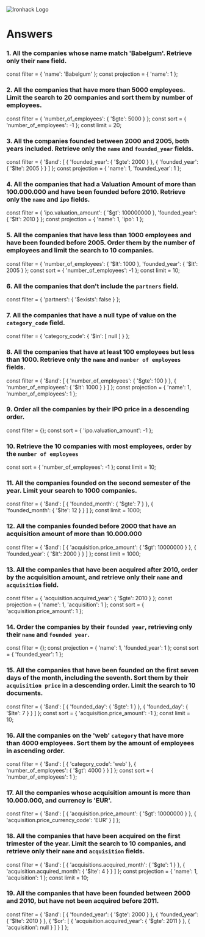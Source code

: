 ![Ironhack Logo](https://i.imgur.com/1QgrNNw.png)

# Answers

### 1. All the companies whose name match 'Babelgum'. Retrieve only their `name` field.

const filter = { 'name': 'Babelgum' }; const projection = { 'name': 1 };


### 2. All the companies that have more than 5000 employees. Limit the search to 20 companies and sort them by **number of employees**.

const filter = { 'number_of_employees': { '$gte': 5000 } }; const sort = { 'number_of_employees': -1 }; const limit = 20;



### 3. All the companies founded between 2000 and 2005, both years included. Retrieve only the `name` and `founded_year` fields.

const filter = { '$and': [ { 'founded_year': { '$gte': 2000 } }, { 'founded_year': { '$lte': 2005 } } ] }; const projection = { 'name': 1, 'founded_year': 1 };




### 4. All the companies that had a Valuation Amount of more than 100.000.000 and have been founded before 2010. Retrieve only the `name` and `ipo` fields.

const filter = { 'ipo.valuation_amount': { '$gt': 100000000 }, 'founded_year': { '$lt': 2010 } }; const projection = { 'name': 1, 'ipo': 1 };


### 5. All the companies that have less than 1000 employees and have been founded before 2005. Order them by the number of employees and limit the search to 10 companies.

const filter = { 'number_of_employees': { '$lt': 1000 }, 'founded_year': { '$lt': 2005 } }; const sort = { 'number_of_employees': -1 }; const limit = 10;


### 6. All the companies that don't include the `partners` field.

const filter = { 'partners': { '$exists': false } };


### 7. All the companies that have a null type of value on the `category_code` field.

const filter = { 'category_code': { '$in': [ null ] } };


### 8. All the companies that have at least 100 employees but less than 1000. Retrieve only the `name` and `number of employees` fields.

const filter = { '$and': [ { 'number_of_employees': { '$gte': 100 } }, { 'number_of_employees': { '$lt': 1000 } } ] }; const projection = { 'name': 1, 'number_of_employees': 1 };


### 9. Order all the companies by their IPO price in a descending order.

const filter = {}; const sort = { 'ipo.valuation_amount': -1 };


### 10. Retrieve the 10 companies with most employees, order by the `number of employees`

const sort = { 'number_of_employees': -1 }; const limit = 10;


### 11. All the companies founded on the second semester of the year. Limit your search to 1000 companies.

const filter = { '$and': [ { 'founded_month': { '$gte': 7 } }, { 'founded_month': { '$lte': 12 } } ] }; const limit = 1000;


### 12. All the companies founded before 2000 that have an acquisition amount of more than 10.000.000

const filter = { '$and': [ { 'acquisition.price_amount': { '$gt': 10000000 } }, { 'founded_year': { '$lt': 2000 } } ] }; const limit = 1000;


### 13. All the companies that have been acquired after 2010, order by the acquisition amount, and retrieve only their `name` and `acquisition` field.

const filter = { 'acquisition.acquired_year': { '$gte': 2010 } }; const projection = { 'name': 1, 'acquisition': 1 }; const sort = { 'acquisition.price_amount': 1 };


### 14. Order the companies by their `founded year`, retrieving only their `name` and `founded year`.

const filter = {}; const projection = { 'name': 1, 'founded_year': 1 }; const sort = { 'founded_year': 1 };


### 15. All the companies that have been founded on the first seven days of the month, including the seventh. Sort them by their `acquisition price` in a descending order. Limit the search to 10 documents.

const filter = { '$and': [ { 'founded_day': { '$gte': 1 } }, { 'founded_day': { '$lte': 7 } } ] }; const sort = { 'acquisition.price_amount': -1 }; const limit = 10;


### 16. All the companies on the 'web' `category` that have more than 4000 employees. Sort them by the amount of employees in ascending order.

const filter = { '$and': [ { 'category_code': 'web' }, { 'number_of_employees': { '$gt': 4000 } } ] }; const sort = { 'number_of_employees': 1 };


### 17. All the companies whose acquisition amount is more than 10.000.000, and currency is 'EUR'.

const filter = { '$and': [ { 'acquisition.price_amount': { '$gt': 10000000 } }, { 'acquisition.price_currency_code': 'EUR' } ] };


### 18. All the companies that have been acquired on the first trimester of the year. Limit the search to 10 companies, and retrieve only their `name` and `acquisition` fields.

const filter = { '$and': [ { 'acquisitions.acquired_month': { '$gte': 1 } }, { 'acquisition.acquired_month': { '$lte': 4 } } ] }; const projection = { 'name': 1, 'acquisition': 1 }; const limit = 10;


### 19. All the companies that have been founded between 2000 and 2010, but have not been acquired before 2011.

const filter = { '$and': [ { 'founded_year': { '$gte': 2000 } }, { 'founded_year': { '$lte': 2010 } }, { '$or': [ { 'acquisition.acquired_year': { '$gte': 2011 } }, { 'acquisition': null } ] } ] };

